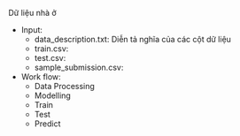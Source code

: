 Dữ liệu nhà ở
- Input: 
  - data_description.txt: Diễn tả nghĩa của các cột dữ liệu
  - train.csv: 
  - test.csv:
  - sample_submission.csv: 
- Work flow: 
  - Data Processing
  - Modelling
  - Train
  - Test
  - Predict
